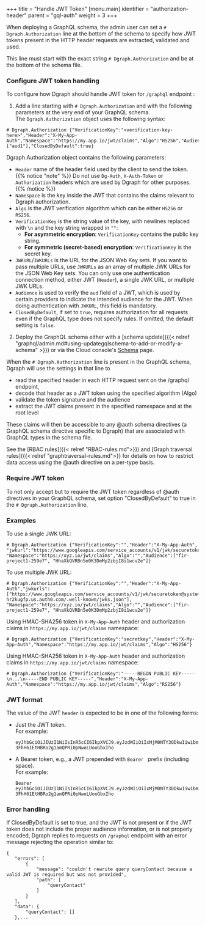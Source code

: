 +++
title = "Handle JWT Token"
[menu.main]
  identifier = "authorization-header"
  parent = "gql-auth"
  weight = 3
+++

When deploying a GraphQL schema, the admin user can set a  ``# Dgraph.Authorization`` line at the bottom of the schema to specify how JWT tokens present in the HTTP header requests are extracted, validated and used.

This line must start with the exact string ``# Dgraph.Authorization`` and be at the bottom of the schema file.


### Configure JWT token handling

To configure how Dgraph should handle JWT token for ``/graphql`` endpoint : 
1. Add a line starting with ``# Dgraph.Authorization`` and with the following parameters at the very end of your GraphQL schema.  
  The `Dgraph.Authorization` object uses the following syntax:

  ```
  # Dgraph.Authorization {"VerificationKey":"<verification-key-here>","Header":"X-My-App-Auth","Namespace":"https://my.app.io/jwt/claims","Algo":"HS256","Audience":["aud1"],"ClosedByDefault":true}
  ```

Dgraph.Authorization object contains the following parameters:
* `Header` name of the header field used by the client to send the token. 
 {{% notice "note" %}}
 Do not use `Dg-Auth`, `X-Auth-Token` or `Authorization` headers which are used by Dgraph for other purposes.
{{% /notice %}}
* `Namespace` is the key inside the JWT that contains the claims relevant to Dgraph authorization.
* `Algo` is the JWT verification algorithm which can be either `HS256` or `RS256`.
* `VerificationKey` is the string value of the key, with newlines replaced with `\n` and the key string wrapped in `""`:
  * **For asymmetric encryption**: `VerificationKey` contains the public key string.
  * **For symmetric (secret-based) encryption**: `VerificationKey` is the secret key.
* `JWKURL`/`JWKURLs` is the URL for the JSON Web Key sets. If you want to pass multiple URLs, use `JWKURLs` as an array of multiple JWK URLs for the JSON Web Key sets. You can only use one authentication connection method, either JWT (`Header`), a single JWK URL, or multiple JWK URLs.
* `Audience` is used to verify the `aud` field of a JWT, which is used by certain providers to indicate the intended audience for the JWT. When doing authentication with `JWKURL`, this field is mandatory.
* `ClosedByDefault`, if set to `true`, requires authorization for all requests even if the GraphQL type does not specify rules. If omitted, the default setting is `false`.

2. Deploy the GraphQL schema either with a [schema update]({{< relref "graphql/admin.md#using-updategqlschema-to-add-or-modify-a-schema" >}}) or via the Cloud console's [Schema](https://cloud.dgraph.io/_/schema) page.


When the `# Dgraph.Authorization` line is present in the GraphQL schema, Dgraph will use the settings in that line to
- read the specified header in each HTTP request sent on the /graphql endpoint,
- decode that header as a JWT token using the specified algorithm (Algo)
- validate the token signature and the audience
- extract the JWT claims present in the specified namespace and at the root level

These claims will then be accessible to any @auth schema directives (a GraphQL schema directive specific to Dgraph) that are associated with GraphQL types in the schema file. 

See the [RBAC rules]({{< relref "RBAC-rules.md">}}) and [Graph traversal rules]({{< relref "graphtraversal-rules.md">}} for details on how to restrict data access using the @auth directive on a per-type basis.

### Require JWT token
To not only accept but to require the JWT token regardless of @auth directives in your GraphQL schema, set option "ClosedByDefault" to true in the `# Dgraph.Authorization` line.

### Examples


To use a single JWK URL: 

```
# Dgraph.Authorization {"VerificationKey":"","Header":"X-My-App-Auth", "jwkurl":"https://www.googleapis.com/service_accounts/v1/jwk/securetoken@system.gserviceaccount.com", "Namespace":"https://xyz.io/jwt/claims","Algo":"","Audience":["fir-project1-259e7", "HhaXkQVRBn5e0K3DmMp2zbjI8i1wcv2e"]}
```

To use multiple JWK URL: 

```
# Dgraph.Authorization {"VerificationKey":"","Header":"X-My-App-Auth","jwkurls":["https://www.googleapis.com/service_accounts/v1/jwk/securetoken@system.gserviceaccount.com","https://dev-hr2kugfp.us.auth0.com/.well-known/jwks.json"], "Namespace":"https://xyz.io/jwt/claims","Algo":"","Audience":["fir-project1-259e7", "HhaXkQVRBn5e0K3DmMp2zbjI8i1wcv2e"]}
```

Using HMAC-SHA256 token in `X-My-App-Auth` header and authorization claims in `https://my.app.io/jwt/claims` namespace:


```
# Dgraph.Authorization {"VerificationKey":"secretkey","Header":"X-My-App-Auth","Namespace":"https://my.app.io/jwt/claims","Algo":"HS256"}
```

Using HMAC-SHA256 token in `X-My-App-Auth` header and authorization claims in `https://my.app.io/jwt/claims` namespace:

```
# Dgraph.Authorization {"VerificationKey":"-----BEGIN PUBLIC KEY-----\n...\n-----END PUBLIC KEY-----","Header":"X-My-App-Auth","Namespace":"https://my.app.io/jwt/claims","Algo":"RS256"}
```

### JWT format

The value of the JWT ``header`` is expected to be in one of the following forms:
* Just the JWT token.  
  For example:
    ```
    eyJhbGciOiJIUzI1NiIsInR5cCI6IkpXVCJ9.eyJzdWIiOiIxMjM0NTY3ODkwIiwibmFtZSI6IkpvaG4gRG9lIiwiaWF0IjoxNTE2MjM5MDIyLCJodHRwczovL215LmFwcC5pby9qd3QvY2xhaW1zIjp7fX0.Pjlxpf-3FhH61EtHBRo2g1amQPRi0pNwoLUooGbxIho
    ```

* A Bearer token, e.g., a JWT prepended with `Bearer ` prefix (including space).  
  For example:
    ```
    Bearer eyJhbGciOiJIUzI1NiIsInR5cCI6IkpXVCJ9.eyJzdWIiOiIxMjM0NTY3ODkwIiwibmFtZSI6IkpvaG4gRG9lIiwiaWF0IjoxNTE2MjM5MDIyLCJodHRwczovL215LmFwcC5pby9qd3QvY2xhaW1zIjp7fX0.Pjlxpf-3FhH61EtHBRo2g1amQPRi0pNwoLUooGbxIho
    ```

### Error handling

If ClosedByDefault is set to true, and the JWT is not present or if the JWT token does not include the proper audience information, or is not properly encoded, Dgraph replies to requests on `/graphql` endpoint with an error message rejecting the operation similar to:
```
{
   "errors": [
       {
           "message": "couldn't rewrite query queryContact because a valid JWT is required but was not provided",
           "path": [
               "queryContact"
           ]
       }
   ],
   "data": {
       "queryContact": []
   },...
```

